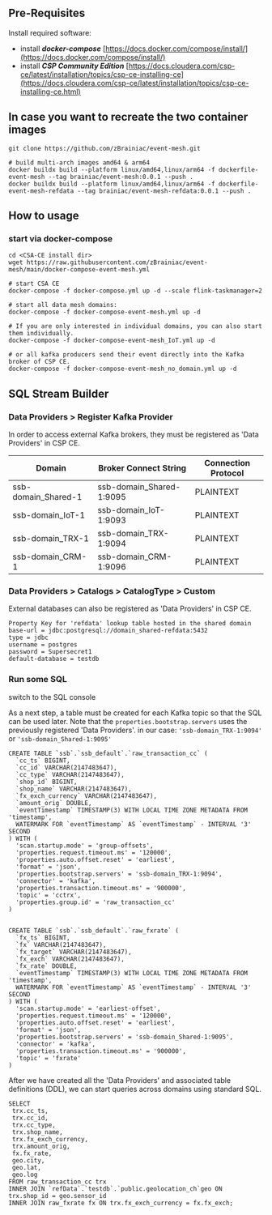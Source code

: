 
## Pre-Requisites
Install required software:
- install **_docker-compose_** [https://docs.docker.com/compose/install/](https://docs.docker.com/compose/install/)
- install **_CSP Community Edition_** [https://docs.cloudera.com/csp-ce/latest/installation/topics/csp-ce-installing-ce](https://docs.cloudera.com/csp-ce/latest/installation/topics/csp-ce-installing-ce.html)


## In case you want to recreate the two container images
```
git clone https://github.com/zBrainiac/event-mesh.git

# build multi-arch images amd64 & arm64
docker buildx build --platform linux/amd64,linux/arm64 -f dockerfile-event-mesh --tag brainiac/event-mesh:0.0.1 --push .
docker buildx build --platform linux/amd64,linux/arm64 -f dockerfile-event-mesh-refdata --tag brainiac/event-mesh-refdata:0.0.1 --push .
```


## How to usage
### start via docker-compose 


```
cd <CSA-CE install dir>
wget https://raw.githubusercontent.com/zBrainiac/event-mesh/main/docker-compose-event-mesh.yml

# start CSA CE
docker-compose -f docker-compose.yml up -d --scale flink-taskmanager=2

# start all data mesh domains:
docker-compose -f docker-compose-event-mesh.yml up -d

# If you are only interested in individual domains, you can also start them individually.
docker-compose -f docker-compose-event-mesh_IoT.yml up -d 

# or all kafka producers send their event directly into the Kafka broker of CSP CE.
docker-compose -f docker-compose-event-mesh_no_domain.yml up -d
```

## SQL Stream Builder

### Data Providers > Register Kafka Provider
In order to access external Kafka brokers, they must be registered as 'Data Providers' in CSP CE.

| Domain | Broker Connect String | Connection Protocol |
|--------|-----------------------|---------------------|
| ssb-domain_Shared-1 | ssb-domain_Shared-1:9095 | PLAINTEXT |
| ssb-domain_IoT-1 | ssb-domain_IoT-1:9093 | PLAINTEXT |
| ssb-domain_TRX-1 | ssb-domain_TRX-1:9094 | PLAINTEXT |
| ssb-domain_CRM-1 | ssb-domain_CRM-1:9096 | PLAINTEXT |


### Data Providers > Catalogs > CatalogType > Custom
External databases can also be registered as 'Data Providers' in CSP CE.

``` 
Property Key for 'refdata' lookup table hosted in the shared domain
base-url = jdbc:postgresql://domain_shared-refdata:5432
type = jdbc
username = postgres
password = Supersecret1
default-database = testdb
```


### Run some SQL 
switch to the SQL console

As a next step, a table must be created for each Kafka topic so that the SQL can be used later.
Note that the `properties.bootstrap.servers` uses the previously registered 'Data Providers'. 
in our case: `'ssb-domain_TRX-1:9094'` or `'ssb-domain_Shared-1:9095'`

```
CREATE TABLE `ssb`.`ssb_default`.`raw_transaction_cc` (
  `cc_ts` BIGINT,
  `cc_id` VARCHAR(2147483647),
  `cc_type` VARCHAR(2147483647),
  `shop_id` BIGINT,
  `shop_name` VARCHAR(2147483647),
  `fx_exch_currency` VARCHAR(2147483647),
  `amount_orig` DOUBLE,
  `eventTimestamp` TIMESTAMP(3) WITH LOCAL TIME ZONE METADATA FROM 'timestamp',
  WATERMARK FOR `eventTimestamp` AS `eventTimestamp` - INTERVAL '3' SECOND
) WITH (
  'scan.startup.mode' = 'group-offsets',
  'properties.request.timeout.ms' = '120000',
  'properties.auto.offset.reset' = 'earliest',
  'format' = 'json',
  'properties.bootstrap.servers' = 'ssb-domain_TRX-1:9094',
  'connector' = 'kafka',
  'properties.transaction.timeout.ms' = '900000',
  'topic' = 'cctrx',
  'properties.group.id' = 'raw_transaction_cc'
)


CREATE TABLE `ssb`.`ssb_default`.`raw_fxrate` (
  `fx_ts` BIGINT,
  `fx` VARCHAR(2147483647),
  `fx_target` VARCHAR(2147483647),
  `fx_exch` VARCHAR(2147483647),
  `fx_rate` DOUBLE,
  `eventTimestamp` TIMESTAMP(3) WITH LOCAL TIME ZONE METADATA FROM 'timestamp',
  WATERMARK FOR `eventTimestamp` AS `eventTimestamp` - INTERVAL '3' SECOND
) WITH (
  'scan.startup.mode' = 'earliest-offset',
  'properties.request.timeout.ms' = '120000',
  'properties.auto.offset.reset' = 'earliest',
  'format' = 'json',
  'properties.bootstrap.servers' = 'ssb-domain_Shared-1:9095',
  'connector' = 'kafka',
  'properties.transaction.timeout.ms' = '900000',
  'topic' = 'fxrate'
)
```
After we have created all the 'Data Providers' and associated table definitions (DDL), we can start queries across domains using standard SQL.

```
SELECT
 trx.cc_ts,
 trx.cc_id,
 trx.cc_type,
 trx.shop_name,
 trx.fx_exch_currency,
 trx.amount_orig,
 fx.fx_rate,
 geo.city,
 geo.lat,
 geo.log
FROM raw_transaction_cc trx
INNER JOIN `refData`.`testdb`.`public.geolocation_ch`geo ON trx.shop_id = geo.sensor_id  
INNER JOIN raw_fxrate fx ON trx.fx_exch_currency = fx.fx_exch;
```